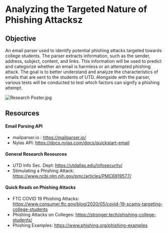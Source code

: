 # Analyzing the Targeted Nature of Phishing Attacksz

## Objective
An email parser used to identify potential phishing attacks targeted towards college students. The parser extracts information, such as the sender, address, subject, content, and links. This information will be used to predict and categorize whether an email is harmless or an attempted phishing attack. The goal is to better understand and analyze the characteristics of emails that are sent to the students of UTD. Alongside with the parser, various tests will be conducted to test which factors can signify a phishing attempt.

![Research Poster.jpg](./poster.jpg)


## Resources
#### Email Parsing API
- mailparser.io : https://mailparser.io/
- Nylas API: https://docs.nylas.com/docs/quickstart-email

#### General Research Resources
- UTD Info Sec. Dept: https://utdallas.edu/infosecurity/
- Stimulating a Phishing Attack: https://www.ncbi.nlm.nih.gov/pmc/articles/PMC6919577/

#### Quick Reads on Phishing Attacks
- FTC COVID 19 Phishing Attacks: https://www.consumer.ftc.gov/blog/2020/05/covid-19-scams-targeting-college-students
- Phishing Attacks on Colleges: https://stronger.tech/phishing-college-students/
- Phishing Examples: https://www.phishing.org/phishing-examples



